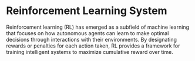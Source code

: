 # Reinforcement Learning System

Reinforcement learning (RL) has emerged as a subfield of machine
learning that focuses on how autonomous agents can learn to make optimal
decisions through interactions with their environments. By designating
rewards or penalties for each action taken, RL provides a framework for
training intelligent systems to maximize cumulative reward over time.
